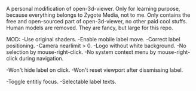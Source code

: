 A personal modification of open-3d-viewer. 
Only for learning purpose, because everything belongs to Zygote Media, not to me. 
Only contains the free and open-sourced part of open-3d-viewer, no other paid cool stuffs.
Human models are removed. They are fancy, but large for this repo. 

MOD:
-Use original shaders.
-Enable mobile label move.
-Correct label positioning.
-Camera nearlimit > 0.
-Logo without white background.
-No selection by mouse-right-click.
-No system context menu by mouse-right-click during navigation.

-Won't hide label on click.
-Won't reset viewport after dissmissing label.

-Toggle entitiy focus.
-Selectable label texts.